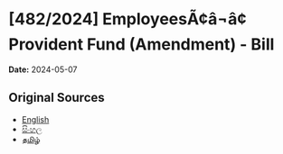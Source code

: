 # [482/2024] EmployeesÃ¢â¬â¢ Provident Fund (Amendment) - Bill

**Date:** 2024-05-07

## Original Sources

- [English](https://documents.gov.lk/view/bills/2024/5/482-2024_E.pdf)
- [සිංහල](https://documents.gov.lk/view/bills/2024/5/482-2024_S.pdf)
- [தமிழ்](https://documents.gov.lk/view/bills/2024/5/482-2024_T.pdf)
